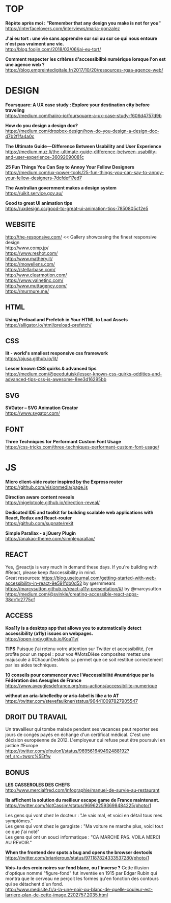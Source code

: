# TOP

**Répète après moi : "Remember that any design you make is not for you"**  
https://interfacelovers.com/interviews/maria-gonzalez

**J'ai eu tort : une vie sans apprendre sur soi ou sur ce qui nous entoure n'est pas vraiment une vie.**  
http://blog.foojin.com/2018/03/06/jai-eu-tort/

**Comment respecter les critères d'accessibilité numérique lorsque l'on est une agence web ?**  
https://blog.empreintedigitale.fr/2017/10/20/ressources-rgaa-agence-web/


# DESIGN

**Foursquare: A UX case study : Explore your destination city before traveling**  
https://medium.com/haiiro-io/foursquare-a-ux-case-study-f606d4757d9b

**How do you design a design doc?**  
https://medium.com/dropbox-design/how-do-you-design-a-design-doc-d7b2f1fa4a0c

**The Ultimate Guide — Difference Between Usability and User Experience**  
https://medium.muz.li/the-ultimate-guide-difference-between-usability-and-user-experience-36092090081c

**25 Fun Things You Can Say to Annoy Your Fellow Designers**  
https://medium.com/ux-power-tools/25-fun-things-you-can-say-to-annoy-your-fellow-designers-7dcfdef17ed7

**The Australian government makes a design system**  
https://uikit.service.gov.au/

**Good to great UI animation tips**  
https://uxdesign.cc/good-to-great-ui-animation-tips-7850805c12e5


## WEBSITE 

http://the-responsive.com/ << Gallery showcasing the finest responsive design    
http://www.comp.jp/  
https://www.reshot.com/  
http://www.mathery.it/  
https://mowellens.com/  
https://stellarbase.com/  
http://www.clearmotion.com/  
https://www.valnetinc.com/  
http://www.muttagency.com/  
https://murmure.me/  


## HTML

**Using Preload and Prefetch in Your HTML to Load Assets**  
https://alligator.io/html/preload-prefetch/



## CSS

**lit - world's smallest responsive css framework**  
https://ajusa.github.io/lit/

**Lesser known CSS quirks & advanced tips**  
https://medium.com/@peedutuisk/lesser-known-css-quirks-oddities-and-advanced-tips-css-is-awesome-8ee3d16295bb


## SVG

**SVGator – SVG Animation Creator**  
https://www.svgator.com/


## FONT

**Three Techniques for Performant Custom Font Usage**  
https://css-tricks.com/three-techniques-performant-custom-font-usage/



# JS

**Micro client-side router inspired by the Express router**  
https://github.com/visionmedia/page.js

**Direction aware content reveals**  
https://nigelotoole.github.io/direction-reveal/

**Dedicated IDE and toolkit for building scalable web applications with React, Redux and React-router**  
https://github.com/supnate/rekit

**Simple Parallax - a jQuery Plugin**  
https://anakao-theme.com/simpleparallax/



## REACT 

Yes, @reactjs is very much in demand these days. If you're building with #React, please keep #accessibility in mind.  
Great resources: https://blog.usejournal.com/getting-started-with-web-accessibility-in-react-9e591fdb0d52 by @ermmears
https://marcysutton.github.io/react-a11y-presentation/#/ by @marcysutton https://medium.com/@svinkle/creating-accessible-react-apps-38dc1c2775cf



## ACCESS

**Koa11y is a desktop app that allows you to automatically detect accessibility (a11y) issues on webpages.**  
https://open-indy.github.io/Koa11y/

**TIPS**
Puisque j'ai retenu votre attention sur Twitter et accessibilité, j'en profite pour un rappel : pour vos #MotsDièse composites mettez une majuscule à #ChacunDesMots ça permet que ce soit restitué correctement par les aides techniques.

**10 conseils pour commencer avec l'#accessibilité #numérique par la Fédération des Aveugles de France**  
https://www.aveuglesdefrance.org/nos-actions/accessibilite-numerique

**without an aria-labelledby or aria-label is like a to AT**  
https://twitter.com/stevefaulkner/status/964410097827905547



## DROIT DU TRAVAIL

Un travailleur qui tombe malade pendant ses vacances peut reporter ses jours de congés payés en échange d'un certificat médical. C'est une décision européenne de 2012. L'employeur qui refuse peut être poursuivi en justice #Europe  
https://twitter.com/efoulon1/status/969561649492488192?ref_src=twsrc%5Etfw



## BONUS

**LES CASSEROLES DES CHEFS**
http://www.mercialfred.com/infographie/manuel-de-survie-au-restaurant

**Ils affichent la solution du meilleur escape game de France maintenant.**  
https://twitter.com/NotCassim/status/969622593698484225/photo/1

Les gens qui vont chez le docteur : "Je vais mal, et voici en détail tous mes symptômes."  
Les gens qui vont chez le garagiste : "Ma voiture ne marche plus, voici tout ce que j'ai noté"  
Les gens qui ont un souci informatique : "CA MARCHE PAS. VOILA MERCI AU REVOIR."

**When the frontend dev spots a bug and opens the browser devtools**  
https://twitter.com/brianleroux/status/971187824333537280/photo/1

**Vois-tu des croix noires sur fond blanc, ou l'inverse ?** Cette illusion d'optique nommé "figure-fond" fut inventée en 1915 par Edgar Rubin qui montra que le cerveau ne perçoit les formes qu'en fonction des contours qui se détachent d'un fond.  
http://www.medisite.fr/a-la-une-noir-ou-blanc-de-quelle-couleur-est-larriere-plan-de-cette-image.2202757.2035.html







